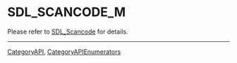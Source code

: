 # SDL_SCANCODE_M

Please refer to [SDL_Scancode](SDL_Scancode) for details.

----
[CategoryAPI](CategoryAPI), [CategoryAPIEnumerators](CategoryAPIEnumerators)

